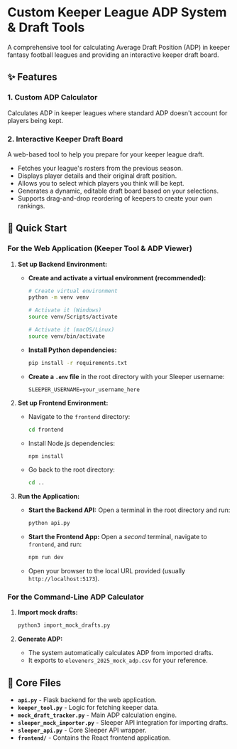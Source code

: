 # Custom Keeper League ADP System & Draft Tools

A comprehensive tool for calculating Average Draft Position (ADP) in keeper fantasy football leagues and providing an interactive keeper draft board.

## ✨ Features

### 1. Custom ADP Calculator
Calculates ADP in keeper leagues where standard ADP doesn't account for players being kept.

### 2. Interactive Keeper Draft Board
A web-based tool to help you prepare for your keeper league draft.
- Fetches your league's rosters from the previous season.
- Displays player details and their original draft position.
- Allows you to select which players you think will be kept.
- Generates a dynamic, editable draft board based on your selections.
- Supports drag-and-drop reordering of keepers to create your own rankings.

## 🚀 Quick Start

### For the Web Application (Keeper Tool & ADP Viewer)

1.  **Set up Backend Environment:**
    
    - **Create and activate a virtual environment (recommended):**
      ```bash
      # Create virtual environment
      python -m venv venv
      
      # Activate it (Windows)
      source venv/Scripts/activate
      
      # Activate it (macOS/Linux)
      source venv/bin/activate
      ```
    
    - **Install Python dependencies:**
      ```bash
      pip install -r requirements.txt
      ```
    
    - **Create a `.env` file** in the root directory with your Sleeper username:
      ```
      SLEEPER_USERNAME=your_username_here
      ```

2.  **Set up Frontend Environment:**
    - Navigate to the `frontend` directory:
      ```bash
      cd frontend
      ```
    - Install Node.js dependencies:
      ```bash
      npm install
      ```
    - Go back to the root directory:
      ```bash
      cd ..
      ```

3.  **Run the Application:**
    - **Start the Backend API:** Open a terminal in the root directory and run:
      ```bash
      python api.py
      ```
    - **Start the Frontend App:** Open a *second* terminal, navigate to `frontend`, and run:
      ```bash
      npm run dev
      ```
    - Open your browser to the local URL provided (usually `http://localhost:5173`).

### For the Command-Line ADP Calculator

1.  **Import mock drafts:**
    ```bash
    python3 import_mock_drafts.py
    ```

2.  **Generate ADP:**
    - The system automatically calculates ADP from imported drafts.
    - It exports to `eleveners_2025_mock_adp.csv` for your reference.

## 🎯 Core Files

- **`api.py`** - Flask backend for the web application.
- **`keeper_tool.py`** - Logic for fetching keeper data.
- **`mock_draft_tracker.py`** - Main ADP calculation engine.
- **`sleeper_mock_importer.py`** - Sleeper API integration for importing drafts.
- **`sleeper_api.py`** - Core Sleeper API wrapper.
- **`frontend/`** - Contains the React frontend application.
